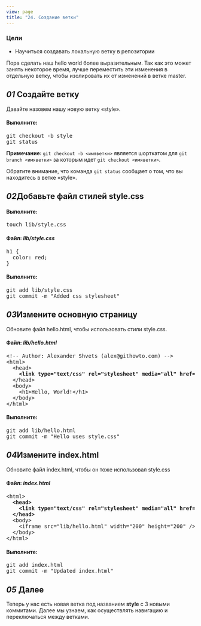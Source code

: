 ```yaml
---
view: page
title: "24. Создание ветки"
---
```


<h3>Цели</h3>

<ul><li>Научиться создавать локальную ветку в репозитории</li></ul>

<p>Пора сделать наш hello world более выразительным. Так как это может занять некоторое время, лучше переместить эти изменения в отдельную ветку, чтобы изолировать их от изменений в ветке master.</p>

<h2><em>01</em> Создайте ветку</h2>

<p>Давайте назовем нашу новую ветку «style».</p>

<h4 class="h4-pre">Выполните:</h4>

<pre class="instructions">git checkout -b style
git status</pre>

<p class="note"><strong><span class="caps">Примечание</span>: </strong><code>git checkout -b &lt;имяветки&gt;</code> является шорткатом для <code>git branch &lt;имяветки&gt;</code> за которым идет <code>git checkout &lt;имяветки&gt;</code>.</p>

<p>Обратите внимание, что команда <code>git status</code> сообщает о том, что вы находитесь в ветке «style».</p>

<h2><em>02</em>Добавьте файл стилей style.css</h2>

<h4 class="h4-pre">Выполните:</h4>

<pre class="instructions">touch lib/style.css</pre>

<h4 class="h4-pre">Файл: <em  style="text-transform: none">lib/style.css</em></h4>

<pre class="file">h1 {
  color: red;
}</pre>

<h4 class="h4-pre">Выполните:</h4>

<pre class="instructions">git add lib/style.css
git commit -m "Added css stylesheet"</pre>

<h2><em>03</em>Измените основную страницу</h2>

<p>Обновите файл hello.html, чтобы использовать стили style.css.</p>

<h4 class="h4-pre">Файл: <em  style="text-transform: none">lib/hello.html</em></h4>

<pre class="file">&lt;!-- Author: Alexander Shvets (alex@githowto.com) --&gt;
&lt;html&gt;
  &lt;head&gt;
<strong>    &lt;link type="text/css" rel="stylesheet" media="all" href="style.css" /&gt;</strong>
  &lt;/head&gt;
  &lt;body&gt;
    &lt;h1&gt;Hello, World!&lt;/h1&gt;
  &lt;/body&gt;
&lt;/html&gt;</pre>

<h4 class="h4-pre">Выполните:</h4>

<pre class="instructions">git add lib/hello.html
git commit -m "Hello uses style.css"</pre>

<h2><em>04</em>Измените index.html</h2>

<p>Обновите файл index.html, чтобы он тоже использовал style.css</p>

<h4 class="h4-pre">Файл: <em  style="text-transform: none">index.html</em></h4>

<pre class="file">&lt;html&gt;
<strong>  &lt;head&gt;
    &lt;link type="text/css" rel="stylesheet" media="all" href="lib/style.css" /&gt;
  &lt;/head&gt;</strong>
  &lt;body&gt;
    &lt;iframe src="lib/hello.html" width="200" height="200" /&gt;
  &lt;/body&gt;
&lt;/html&gt;</pre>

<h4 class="h4-pre">Выполните:</h4>

<pre class="instructions">git add index.html
git commit -m "Updated index.html"</pre>

<h2><em>05</em> Далее</h2>

<p>Теперь у нас есть новая ветка под названием <strong>style</strong> с 3 новыми коммитами. Далее мы узнаем, как осуществлять навигацию и переключаться между ветками.</p>
